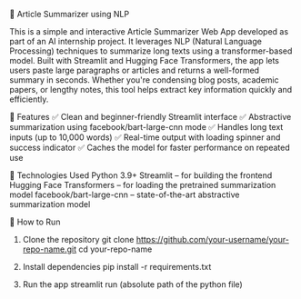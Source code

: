📝 Article Summarizer using NLP

This is a simple and interactive Article Summarizer Web App developed as part of an AI internship project. It leverages NLP (Natural Language Processing) techniques to summarize long texts using a transformer-based model. Built with Streamlit and Hugging Face Transformers, the app lets users paste large paragraphs or articles and returns a well-formed summary in seconds.
Whether you're condensing blog posts, academic papers, or lengthy notes, this tool helps extract key information quickly and efficiently.

🔧 Features
    ✅ Clean and beginner-friendly Streamlit interface
    ✅ Abstractive summarization using facebook/bart-large-cnn mode
    ✅ Handles long text inputs (up to 10,000 words)
    ✅ Real-time output with loading spinner and success indicator
    ✅ Caches the model for faster performance on repeated use

🧠 Technologies Used
    Python 3.9+
    Streamlit – for building the frontend
    Hugging Face Transformers – for loading the pretrained summarization model
    facebook/bart-large-cnn – state-of-the-art abstractive summarization model


🚀 How to Run
1) Clone the repository
              git clone https://github.com/your-username/your-repo-name.git cd your-repo-name

2) Install dependencies
               pip install -r requirements.txt

3) Run the app
               streamlit run (absolute path of the python file)  

